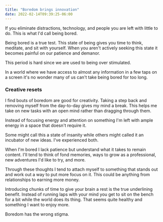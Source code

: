 ```yaml
---
title: "Boredom brings innovation"
date: 2022-02-14T09:39:25-06:00
---
```


If you eliminate distractions, technology, and people you are left with little to do. This is what I'd call being bored.

Being bored is a true test. This state of being gives you time to think, meditate, and sit with yourself. When you aren't actively seeking this state it becomes painful on our patience and demanor.

This period is hard since we are used to being over stimulated.

In a world where we have access to almost any information in a few taps on a screen it's no wonder many of us can't take being bored for too long.

### Creative resets

I find bouts of boredom are good for creativity. Taking a step back and removing myself from the day-to-day gives my mind a break. This helps me take on new tasks with an open mind rather than dragging through them.

Instead of focusing energy and attention on something I'm left with ample energy in a space that doesn't require it.

Some might call this a state of insanity while others might called it an incubator of new ideas. I've experienced both.

When I'm bored I lack patience but understand what it takes to remain content. I'll tend to think of fond memories, ways to grow as a professional, new adventures I'd like to try, and more.

Through these thoughts I tend to attach myself to something that stands out and work out a way to put more focus on it. This could be anything from relationships to earning more money.

Introducing chunks of time to give your brain a rest is the true underlining benefit. Instead of running laps with your mind you get to sit on the bench for a bit while the world does its thing. That seems quite healthy and something I want to enjoy more.

Boredom has the wrong stigma.
